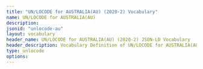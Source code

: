 ```yaml
---
title: "UN/LOCODE for AUSTRALIA(AU) (2020-2) Vocabulary"
name: UN/LOCODE for AUSTRALIA(AU) 
description: 
jsonid: "unlocode-au"
layout: vocabulary
header_name: UN/LOCODE for AUSTRALIA(AU) (2020-2) JSON-LD Vocabulary
header_description: Vocabulary Definition of UN/LOCODE for AUSTRALIA(AU) (2020-2) semantics in HTML format. JSON-LD format is available at [unlocode-au.jsonld](/vocabulary/unlocode-au.jsonld)
type: unlocode
options:
---
```

